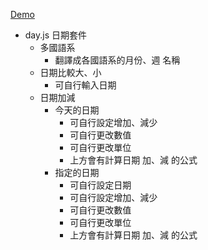 <a href="https://mizuyang.github.io/dayjs/#/" target="_blank">Demo</a>

- day.js 日期套件
  - 多國語系
    - 翻譯成各國語系的月份、週 名稱
  - 日期比較大、小
    - 可自行輸入日期
  - 日期加減
    - 今天的日期
      - 可自行設定增加、減少
      - 可自行更改數值
      - 可自行更改單位
      - 上方會有計算日期 加、減 的公式
    - 指定的日期
      - 可自行設定日期
      - 可自行設定增加、減少
      - 可自行更改數值
      - 可自行更改單位
      - 上方會有計算日期 加、減 的公式
  